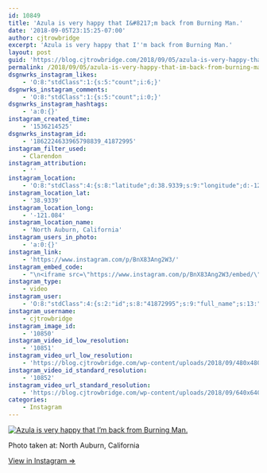 ```yaml
---
id: 10849
title: 'Azula is very happy that I&#8217;m back from Burning Man.'
date: '2018-09-05T23:15:25-07:00'
author: cjtrowbridge
excerpt: 'Azula is very happy that I''m back from Burning Man.'
layout: post
guid: 'https://blog.cjtrowbridge.com/2018/09/05/azula-is-very-happy-that-im-back-from-burning-man/'
permalink: /2018/09/05/azula-is-very-happy-that-im-back-from-burning-man/
dsgnwrks_instagram_likes:
    - 'O:8:"stdClass":1:{s:5:"count";i:6;}'
dsgnwrks_instagram_comments:
    - 'O:8:"stdClass":1:{s:5:"count";i:0;}'
dsgnwrks_instagram_hashtags:
    - 'a:0:{}'
instagram_created_time:
    - '1536214525'
dsgnwrks_instagram_id:
    - '1862224633965798839_41872995'
instagram_filter_used:
    - Clarendon
instagram_attribution:
    - ''
instagram_location:
    - 'O:8:"stdClass":4:{s:8:"latitude";d:38.9339;s:9:"longitude";d:-121.084;s:4:"name";s:24:"North Auburn, California";s:2:"id";i:255836031;}'
instagram_location_lat:
    - '38.9339'
instagram_location_long:
    - '-121.084'
instagram_location_name:
    - 'North Auburn, California'
instagram_users_in_photo:
    - 'a:0:{}'
instagram_link:
    - 'https://www.instagram.com/p/BnX83Ang2W3/'
instagram_embed_code:
    - "\n<iframe src=\"https://www.instagram.com/p/BnX83Ang2W3/embed/\" width=\"612\" height=\"710\" frameborder=\"0\" scrolling=\"no\" allowtransparency=\"true\" class=\"insta-image-embed\"></iframe>\n"
instagram_type:
    - video
instagram_user:
    - 'O:8:"stdClass":4:{s:2:"id";s:8:"41872995";s:9:"full_name";s:13:"CJ Trowbridge";s:15:"profile_picture";s:239:"https://scontent.cdninstagram.com/vp/13480274839352f0471fca81f59db71a/5C2F601C/t51.2885-19/s150x150/13724650_1188772791164794_142557231_a.jpg?_nc_eui2=AeEd_uhHRpF5BZFaZbcWAuvKYnVsCSXz8nt0KtbVVMNCpB6hPZfWKu0LA6ZmyGYxhg_macUIJWdqrzf3gTIC-c6F";s:8:"username";s:12:"cjtrowbridge";}'
instagram_username:
    - cjtrowbridge
instagram_image_id:
    - '10850'
instagram_video_id_low_resolution:
    - '10851'
instagram_video_url_low_resolution:
    - 'https://blog.cjtrowbridge.com/wp-content/uploads/2018/09/480x480-video-1536214525.mp4'
instagram_video_id_standard_resolution:
    - '10852'
instagram_video_url_standard_resolution:
    - 'https://blog.cjtrowbridge.com/wp-content/uploads/2018/09/640x640-video-1536214525.mp4'
categories:
    - Instagram
---
```


[![Azula is very happy that I’m back from Burning Man.](https://blog.cjtrowbridge.com/wp-content/uploads/2018/09/1536214525-1-1.jpg)](https://www.instagram.com/p/BnX83Ang2W3/)

Photo taken at: North Auburn, California

[View in Instagram ⇒](https://www.instagram.com/p/BnX83Ang2W3/)